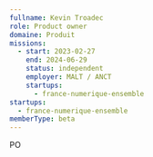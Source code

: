 ```yaml
---
fullname: Kevin Troadec
role: Product owner
domaine: Produit
missions:
  - start: 2023-02-27
    end: 2024-06-29
    status: independent
    employer: MALT / ANCT
    startups:
      - france-numerique-ensemble
startups:
  - france-numerique-ensemble
memberType: beta
---
```


PO
